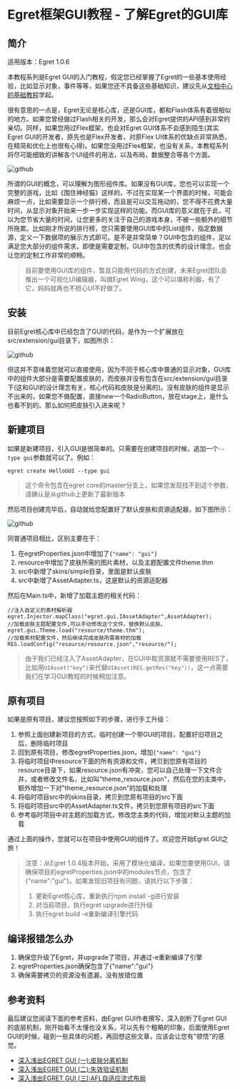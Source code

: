 Egret框架GUI教程 - 了解Egret的GUI库
===============

简介
-------------------------

适用版本：Egret 1.0.6

本教程系列是Egret GUI的入门教程，假定您已经掌握了Egret的一些基本使用经验，比如显示对象，事件等等，如果您还不具备这些基础知识，建议先从[文档中心的基础教程](http://docs.egret-labs.org/home.html)学起。

很有意思的一点是，Egret无论是核心库，还是GUI库，都和Flash体系有着很相似的地方。如果您曾经做过Flash相关的开发，那么会对Egret提供的API感到非常的亲切。同样，如果您用过Flex框架，也会对Egret GUI体系不会感到陌生(其实Egret GUI的开发者，原先也是Flex开发者，对原Flex UI体系的优缺点非常熟悉，在精简和优化上也很有心得)。如果您没用过Flex框架，也没有关系，本教程系列将尽可能细致的讲解各个UI组件的用法，以及布局，数据整合等各个方面。

![github](https://raw.githubusercontent.com/NeoGuo/html5-documents/master/egret-gui/images/egret_gui_demo.jpg "Egret")

所谓的GUI的概念，可以理解为图形组件库。如果没有GUI库，您也可以实现一个完整的游戏，比如《围住神经猫》这样的，不过在实现某一个界面的时候，可能会麻烦一点，比如需要显示一个排行榜，而且是可以交互拖动的，您不得不花费大量时间，从显示对象开始来一步一步实现这样的功能。而GUI库的意义就在于此，可以为您节省大量的时间，让您更多的关注于自己的游戏本身，不被一些额外的细节所拖累。比如刚才所说的排行榜，您只需要使用GUI库中的List组件，指定数据源，定义一下数据项的展示方式即可。是不是非常简单？GUI中包含的组件，足以满足您大部分的组件需求，即使是需要定制，GUI中包含的优秀的设计理念，也会让您的定制工作非常的顺畅。

> 目前要使用GUI库的组件，暂且只能用代码的方式创建，未来Egret团队会推出一个可视化UI编辑器，叫做Egret Wing，这个可以堪称利器，有了它，妈妈就再也不担心UI不好做了。

安装
-------------------------

目前Egret核心库中已经包含了GUI的代码，是作为一个扩展放在src/extension/gui目录下，如图所示：

![github](https://raw.githubusercontent.com/NeoGuo/html5-documents/master/egret-gui/images/gui-core.png "Egret")

但这并不意味着您就可以直接使用，因为不同于核心库中普通的显示对象，GUI库中的组件大部分是需要配置皮肤的，而皮肤并没有包含在src/extension/gui目录下(这和GUI的设计理念有关，核心代码和皮肤是分离的)。没有皮肤的组件是显示不出来的，如果您不做配置，直接new一个RadioButton，放在stage上，是什么也看不到的。那么如何把皮肤引入进来呢？

新建项目
-------------------------

如果是新建项目，引入GUI是很简单的。只需要在创建项目的时候，追加一个```--type gui```参数就可以了。例如：

```
egret create HelloGUI --type gui
```
> 这个命令包含在egret core的master分支上，如果您发现找不到这个参数，请确认是从github上更新了最新版本

然后项目创建完毕后，自动就给您配置好了默认皮肤和资源适配器，如下图所示：

![github](https://raw.githubusercontent.com/NeoGuo/html5-documents/master/egret-gui/images/create_type_gui.png "Egret")

同普通项目相比，区别主要在于：

1. 在egretProperties.json中增加了```{"name": "gui"}```
2. resource中增加了皮肤所需的图片素材，以及主题配置文件theme.thm
3. src中新增了skins/simple目录，里面是默认皮肤
4. src中新增了AssetAdapter.ts，这是默认的资源适配器

然后在Main.ts中，新增了加载主题的相关代码：

```
//注入自定义的素材解析器
egret.Injector.mapClass("egret.gui.IAssetAdapter",AssetAdapter);
//加载皮肤主题配置文件,可以手动修改这个文件。替换默认皮肤。
egret.gui.Theme.load("resource/theme.thm");
//加载素材配置文件，然后继续完成皮肤所需素材的加载
RES.loadConfig("resource/resource.json","resource/");
```

> 由于我们已经注入了AssetAdapter，在GUI中取资源就不需要使用RES了，比如用```UIAsset("key")```来代替```UIAsset(RES.getRes("key"))```，这一点需要我们在学习GUI教程的时候稍加注意。

原有项目
-------------------------

如果是原有项目，建议您按照如下的步骤，进行手工升级：

1. 参照上面创建新项目的方式，临时创建一个带GUI的项目，配置好旧项目之后，删除临时项目
2. 回到原有项目，修改egretProperties.json，增加```{"name": "gui"}```
3. 将临时项目中resource下面的所有资源和文件，拷贝到您原有项目的resource目录下，如果resource.json有冲突，您可以自己处理一下文件合并，或者修改文件名，比如叫"theme_resource.json"，然后在您的主类中，额外增加一下对"theme_resource.json"的加载和处理
4. 将临时项目src中的skins目录，拷贝到您原有项目的src下面
5. 将临时项目src中的AssetAdapter.ts文件，拷贝到您原有项目的src下面
6. 参考临时项目中对主题的加载方式，修改您主类的代码，增加对默认主题的加载

通过上面的操作，您就可以在项目中使用GUI的组件了。欢迎您开始Egret GUI之旅！

> 注意：从Egret 1.0.4版本开始，采用了模块化编译，如果您要使用GUI，请确保项目的egretProperties.json中的modules节点，包含了{"name":"gui"}。如果发现旧项目有问题，请执行以下步骤：
> 1. 更新Egret核心库，重新执行npm install -g进行安装
> 2. 对当前项目，执行egret upgrade进行升级
> 3. 执行egret build -e重新编译引擎代码

编译报错怎么办
------------------------

1. 确保您升级了Egret，并upgrade了项目，并通过-e重新编译了引擎
2. egretProperties.json确保包含了{"name":"gui"}
3. 确保需要拷贝的资源没有遗漏，没有放错位置

参考资料
-------------------------

最后建议您阅读下面的参考资料，由Egret GUI作者撰写，深入剖析了Egret GUI的底层机制，刚开始看不太懂也没关系，可以先有个粗略的印象，后面使用Egret GUI的时候，碰到一些具体的问题，再回想这些文章，应该会让您有"顿悟"的感觉。

* [深入浅出EGRET GUI (一):皮肤分离机制](http://bbs.egret-labs.org/forum.php?mod=viewthread&tid=43)
* [深入浅出EGRET GUI (二):失效验证机制](http://bbs.egret-labs.org/forum.php?mod=viewthread&tid=73)
* [深入浅出EGRET GUI (三):AFL自适应流式布局](http://bbs.egret-labs.org/forum.php?mod=viewthread&tid=102&highlight=gui)